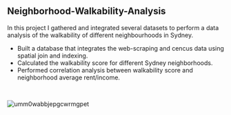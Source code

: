 ## Neighborhood-Walkability-Analysis

In this project I gathered and integrated several datasets to perform a data analysis of the walkability of different neighbourhoods in Sydney.

* Built a database that integrates the web-scraping and cencus data using spatial join and indexing.
* Calculated the walkability score for different Sydney neighborhoods.
* Performed correlation analysis between walkability score and neighborhood average rent/income.

<br/>

![umm0wabbjepgcwrmgpet](https://user-images.githubusercontent.com/46860162/60764092-b3f9ba00-a0c5-11e9-9628-aa43a2f3bec0.png)
